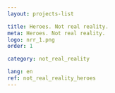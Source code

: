 ```yaml
---
layout: projects-list

title: Heroes. Not real reality.
meta: Heroes. Not real reality.
logo: nrr_1.png
order: 1

category: not_real_reality

lang: en
ref: not_real_reality_heroes
---
```

